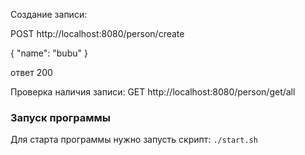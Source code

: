 Создание записи:

POST http://localhost:8080/person/create

{
      "name": "bubu"
}

ответ 200


Проверка наличия записи:
GET http://localhost:8080/person/get/all

### Запуск программы
Для старта программы нужно запусть скрипт: `./start.sh`